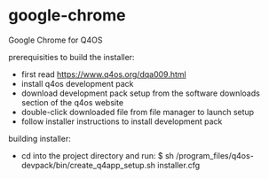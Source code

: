 # google-chrome
Google Chrome for Q4OS

prerequisities to build the installer:
- first read https://www.q4os.org/dqa009.html
- install q4os development pack
 - download development pack setup from the software downloads section of the q4os website
 - double-click downloaded file from file manager to launch setup
 - follow installer instructions to install development pack

building installer:
- cd into the project directory and run:
 $ sh /program_files/q4os-devpack/bin/create_q4app_setup.sh installer.cfg
